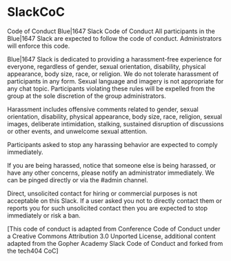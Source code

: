 # SlackCoC
Code of Conduct
Blue|1647 Slack Code of Conduct
All participants in the Blue|1647 Slack are expected to follow the code of conduct. Administrators will enforce this code.

Blue|1647 Slack is dedicated to providing a harassment-free experience for everyone, regardless of gender, sexual orientation, disability, physical appearance, body size, race, or religion. We do not tolerate harassment of participants in any form. Sexual language and imagery is not appropriate for any chat topic. Participants violating these rules will be expelled from the group at the sole discretion of the group administrators.

Harassment includes offensive comments related to gender, sexual orientation, disability, physical appearance, body size, race, religion, sexual images, deliberate intimidation, stalking, sustained disruption of discussions or other events, and unwelcome sexual attention.

Participants asked to stop any harassing behavior are expected to comply immediately.

If you are being harassed, notice that someone else is being harassed, or have any other concerns, please notify an administrator immediately. We can be pinged directly or via the #admin channel.

Direct, unsolicited contact for hiring or commercial purposes is not acceptable on this Slack. If a user asked you not to directly contact them or reports you for such unsolicited contact then you are expected to stop immediately or risk a ban.

[This code of conduct is adapted from Conference Code of Conduct under a Creative Commons Attribution 3.0 Unported License, additional content adapted from the Gopher Academy Slack Code of Conduct and forked from the tech404 CoC]

